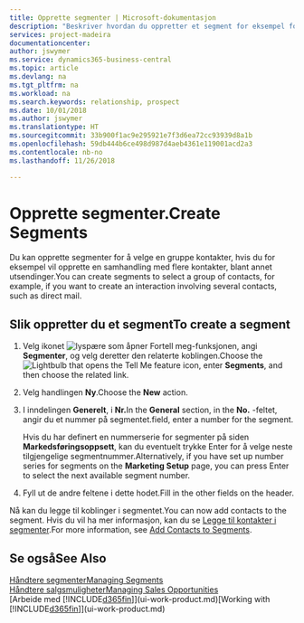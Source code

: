 ```yaml
---
title: Opprette segmenter | Microsoft-dokumentasjon
description: "Beskriver hvordan du oppretter et segment for eksempel for en gruppe med kontakter i Business Central, for å sende direktereklame til flere kontakter."
services: project-madeira
documentationcenter: 
author: jswymer
ms.service: dynamics365-business-central
ms.topic: article
ms.devlang: na
ms.tgt_pltfrm: na
ms.workload: na
ms.search.keywords: relationship, prospect
ms.date: 10/01/2018
ms.author: jswymer
ms.translationtype: HT
ms.sourcegitcommit: 33b900f1ac9e295921e7f3d6ea72cc93939d8a1b
ms.openlocfilehash: 59db444b6ce498d987d4aeb4361e119001acd2a3
ms.contentlocale: nb-no
ms.lasthandoff: 11/26/2018

---
```

# <a name="create-segments"></a><span data-ttu-id="f647f-103">Opprette segmenter.</span><span class="sxs-lookup"><span data-stu-id="f647f-103">Create Segments</span></span>
<span data-ttu-id="f647f-104">Du kan opprette segmenter for å velge en gruppe kontakter, hvis du for eksempel vil opprette en samhandling med flere kontakter, blant annet utsendinger.</span><span class="sxs-lookup"><span data-stu-id="f647f-104">You can create segments to select a group of contacts, for example, if you want to create an interaction involving several contacts, such as direct mail.</span></span>

## <a name="to-create-a-segment"></a><span data-ttu-id="f647f-105">Slik oppretter du et segment</span><span class="sxs-lookup"><span data-stu-id="f647f-105">To create a segment</span></span>
1. <span data-ttu-id="f647f-106">Velg ikonet ![lyspære som åpner Fortell meg-funksjonen](media/ui-search/search_small.png "Fortell hva du vil gjøre"), angi **Segmenter**, og velg deretter den relaterte koblingen.</span><span class="sxs-lookup"><span data-stu-id="f647f-106">Choose the ![Lightbulb that opens the Tell Me feature](media/ui-search/search_small.png "Tell me what you want to do") icon, enter **Segments**, and then choose the related link.</span></span>
2. <span data-ttu-id="f647f-107">Velg handlingen **Ny**.</span><span class="sxs-lookup"><span data-stu-id="f647f-107">Choose the **New** action.</span></span>
3. <span data-ttu-id="f647f-108">I inndelingen **Generelt**, i **Nr.**</span><span class="sxs-lookup"><span data-stu-id="f647f-108">In the **General** section, in the **No.**</span></span> <span data-ttu-id="f647f-109">-feltet, angir du et nummer på segmentet.</span><span class="sxs-lookup"><span data-stu-id="f647f-109">field, enter a number for the segment.</span></span>

    <span data-ttu-id="f647f-110">Hvis du har definert en nummerserie for segmenter på siden **Markedsføringsoppsett**, kan du eventuelt trykke Enter for å velge neste tilgjengelige segmentnummer.</span><span class="sxs-lookup"><span data-stu-id="f647f-110">Alternatively, if you have set up number series for segments on the **Marketing Setup** page, you can press Enter to select the next available segment number.</span></span>
4. <span data-ttu-id="f647f-111">Fyll ut de andre feltene i dette hodet.</span><span class="sxs-lookup"><span data-stu-id="f647f-111">Fill in the other fields on the header.</span></span>

<span data-ttu-id="f647f-112">Nå kan du legge til koblinger i segmentet.</span><span class="sxs-lookup"><span data-stu-id="f647f-112">You can now add contacts to the segment.</span></span> <span data-ttu-id="f647f-113">Hvis du vil ha mer informasjon, kan du se [Legge til kontakter i segmenter](marketing-add-contact-segment.md).</span><span class="sxs-lookup"><span data-stu-id="f647f-113">For more information, see [Add Contacts to Segments](marketing-add-contact-segment.md).</span></span>

## <a name="see-also"></a><span data-ttu-id="f647f-114">Se også</span><span class="sxs-lookup"><span data-stu-id="f647f-114">See Also</span></span>
[<span data-ttu-id="f647f-115">Håndtere segmenter</span><span class="sxs-lookup"><span data-stu-id="f647f-115">Managing Segments</span></span>](marketing-segments.md)  
[<span data-ttu-id="f647f-116">Håndtere salgsmuligheter</span><span class="sxs-lookup"><span data-stu-id="f647f-116">Managing Sales Opportunities</span></span>](marketing-manage-sales-opportunities.md)  
<span data-ttu-id="f647f-117">[Arbeide med [!INCLUDE[d365fin](includes/d365fin_md.md)]](ui-work-product.md)</span><span class="sxs-lookup"><span data-stu-id="f647f-117">[Working with [!INCLUDE[d365fin](includes/d365fin_md.md)]](ui-work-product.md)</span></span>  

